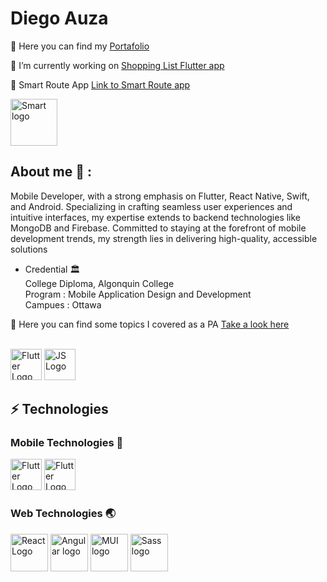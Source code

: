 
# Diego Auza 

  📑 Here you can find my [Portafolio](https://www.linkedin.com/in/diego-auza-a64b1b253/)
  
  🔭 I’m currently working on [Shopping List Flutter app](https://github.com/DiegoAuzaDev/shopping_list_flutter)
    
  🧠 Smart Route App [Link to Smart Route app](https://github.com/orgs/Smart-Rout/repositories)
     
  <img src="https://github.com/DiegoAuzaDev/DiegoAuzaDev/assets/156953439/4adb5692-b74d-4a6b-a7e8-e92ce604a19b" alt="Smart logo" width="75" /> 


## About me 🚀 : 

Mobile Developer, with a strong emphasis on Flutter, React Native, Swift, and Android. Specializing in crafting seamless user experiences and intuitive interfaces, my expertise extends to backend technologies like MongoDB and Firebase. Committed to staying at the forefront of mobile development trends, my strength lies in delivering high-quality, accessible solutions

- Credential 🏛️  </br>
    College Diploma, Algonquin College </br>
    Program : Mobile Application Design and Development</br>
    Campues : Ottawa</br>

📑 Here you can find some topics I covered as a PA [Take a look here](https://github.com/DiegoAuzaDev/JavaScript_Practice)



</br>
  <img src="https://github.com/DiegoAuzaDev/DiegoAuzaDev/assets/156953439/79d22916-ede7-43a8-b77a-9020dad90c0a" alt="Flutter Logo" width="50" />


  <img src="https://github.com/DiegoAuzaDev/DiegoAuzaDev/assets/156953439/85548b3d-17b6-4c03-af96-e67e4cd689da" alt="JS Logo" width="50" />


## ⚡️ Technologies 

### Mobile Technologies 📱

  <img src="https://github.com/DiegoAuzaDev/DiegoAuzaDev/assets/156953439/3e384727-2bdc-46a5-ad5d-e8eca3b01ef9" alt="Flutter Logo" width="50" />
 <img src="https://github.com/DiegoAuzaDev/DiegoAuzaDev/assets/156953439/77e53882-e4d7-4b85-bc52-449f50ed57c2" alt="Flutter Logo" width="50" />





### Web Technologies 🌏 

  <img src="https://github.com/DiegoAuzaDev/DiegoAuzaDev/assets/156953439/f07b2021-7b7a-444a-9070-e2e24795def7" alt="React Logo" width="60" />
  <img src="https://github.com/DiegoAuzaDev/DiegoAuzaDev/assets/156953439/bff426c1-9089-4987-a639-693afd7d6f77" alt="Angular logo" width="60" />
  <img src="https://github.com/DiegoAuzaDev/DiegoAuzaDev/assets/156953439/74d3a017-9c79-43ca-b652-61eab8c5c900" alt="MUI logo" width="60" />
  <img src="https://github.com/DiegoAuzaDev/DiegoAuzaDev/assets/156953439/0a760a4d-19a0-4915-8d63-444d8ed476c2" alt="Sass logo" width="60" />



<!--
**DiegoAuzaDev/DiegoAuzaDev** is a ✨ _special_ ✨ repository![Xcode_14_icon](https://github.com/DiegoAuzaDev/DiegoAuzaDev/assets/156953439/378ce281-5a19-4f41-b63f-514130feafb5)
 because its `README.md` (this file) appears on your GitHub profile.
![sdk-react-native-icon-1024x980-7ch6m2rf](https://github.com/DiegoAuzaDev/DiegoAuzaDev/assets/156953439/ec8a7015-6b5e-4a21-bc97-17563808d5f7)
![sdk-react-native-icon-1024x980-7ch6m2rf](https://github.com/DiegoAuzaDev/DiegoAuzaDev/assets/156953439/7268ea6d-bf14-49f0-ab1f-eb808d20b84d)

Here are some ideas to ![androdi](https://github.com/DiegoAuzaDev/DiegoAuzaDev/assets/156953439/a007990a-5c43-4d19-a769-fc9063adcf20)
get you started:

- 🔭 I’m currently working on ...
- 🌱 I’m currently learning ...
- 👯 I’m looking to collaborate on ...
- 🤔 I’m looking for help with ...
- 💬 Ask me about ...
- 📫 How to reach me: ...
- 😄 Pronouns: ...
- ⚡ Fun fact: ...
-->
